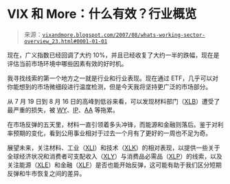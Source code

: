 <!--yml

类别：未分类

日期：2024-05-18 19:01:39

-->

# VIX 和 More：什么有效？行业概览

> 来源：[`vixandmore.blogspot.com/2007/08/whats-working-sector-overview_23.html#0001-01-01`](http://vixandmore.blogspot.com/2007/08/whats-working-sector-overview_23.html#0001-01-01)

现在，广义指数已经回调了大约 10%，并且已经收复了大约一半的跌幅，现在是评估当前市场环境中哪些因素有效的好时机。

我寻找线索的第一个地方之一就是行业和行业表现。现在通过 ETF，几乎可以对你能想到的市场微细段进行温度检测，但是今天我将坚持更广泛的市场部分。

从 7 月 19 日到 8 月 16 日的高峰到低谷来看，可以发现材料部门（[XLB](http://www.sectorspdr.com/eqsnaps/index.cfm?story=snapshot&symbol=XLB)）遭受了最严重的损失，被 [WY](http://finance.google.com/finance?q=wy&amp;amp;amp;amp;hl=en)、[IP](http://finance.google.com/finance?q=ip&hl=en)、[AA](http://finance.google.com/finance?q=aa&hl=en) 等拖累。

在市场反弹的五天里，材料一直引领着多头冲锋，而能源和金融则落后。鉴于对利率预期的变化，看到公用事业相对于过去一个月有了更好的一周也不足为奇。

展望未来，关注材料、工业（[XLI](http://www.sectorspdr.com/eqsnaps/index.cfm?story=snapshot&symbol=XLI)）和技术（[XLK](http://www.sectorspdr.com/eqsnaps/index.cfm?story=snapshot&symbol=XLK)）的相对表现，以提供一些关于全球经济状况和消费者可支配收入（[XLY](http://www.sectorspdr.com/eqsnaps/index.cfm?story=snapshot&symbol=XLY)）与消费品必需品（[XLP](http://www.sectorspdr.com/eqsnaps/index.cfm?story=snapshot&symbol=XLP)）的线索，以及关注能源（[XLE](http://www.sectorspdr.com/eqsnaps/index.cfm?story=snapshot&symbol=XLE)）和金融（[XLF](http://www.sectorspdr.com/eqsnaps/index.cfm?story=snapshot&symbol=XLF)）是否也能开始反弹，这可能有助于我们区分短期反弹和牛市恢复之间的差异。
